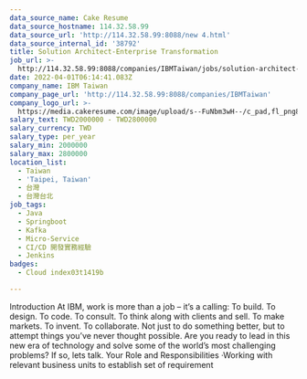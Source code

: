 ```yaml
---
data_source_name: Cake Resume
data_source_hostname: 114.32.58.99
data_source_url: 'http://114.32.58.99:8088/new 4.html'
data_source_internal_id: '38792'
title: Solution Architect-Enterprise Transformation
job_url: >-
  http://114.32.58.99:8088/companies/IBMTaiwan/jobs/solution-architect-enterprise-transformation
date: 2022-04-01T06:14:41.083Z
company_name: IBM Taiwan
company_page_url: 'http://114.32.58.99:8088/companies/IBMTaiwan'
company_logo_url: >-
  https://media.cakeresume.com/image/upload/s--FuNbm3wH--/c_pad,fl_png8,h_200,w_200/v1570010852/lsp0jfstllwess1vmg8h.png
salary_text: TWD2000000 - TWD2800000
salary_currency: TWD
salary_type: per_year
salary_min: 2000000
salary_max: 2800000
location_list:
  - Taiwan
  - 'Taipei, Taiwan'
  - 台灣
  - 台灣台北
job_tags:
  - Java
  - Springboot
  - Kafka
  - Micro-Service
  - CI/CD 開發實務經驗
  - Jenkins
badges:
  - Cloud index03t1419b

---
```


Introduction At IBM, work is more than a job – it’s a calling: To build. To design. To code. To consult. To think along with clients and sell. To make markets. To invent. To collaborate. Not just to do something better, but to attempt things you’ve never thought possible. Are you ready to lead in this new era of technology and solve some of the world’s most challenging problems? If so, lets talk. Your Role and Responsibilities ·Working with relevant business units to establish set of requirement
